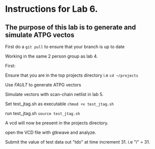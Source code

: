 # Instructions for Lab 6.

## The purpose of this lab is to generate and simulate ATPG vectos

First do a ``git pull`` to ensure that your branch is up to date

Working in the same 2 person group as lab 4.

First: 

Ensure that you are in the top projects directory i.e ```cd ~/projects```

Use *FAULT* to generate ATPG vectors

Simulate vectors with scan-chain netlist in lab 5.

Set test_jtag.sh as executable
```chmod +x test_jtag.sh```

run test_jtag.sh
```source test_jtag.sh```

A vcd will now be present in the projects directory.

open the VCD file with gtkwave and analyze.

Submit the value of test data out "tdo" at time increment 31. i.e "i" = 31.



